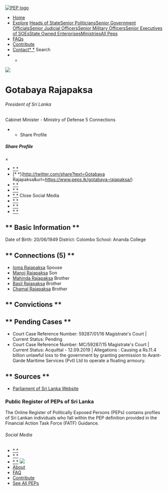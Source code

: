 [![PEP logo](https://www.peps.lk/wp-content/themes/pepold/img/pep-logo.png)](https://www.peps.lk)
*  [Home](https://www.peps.lk/)
*  [Explore](https://www.peps.lk/explore)
[Heads of State](https://www.peps.lk/pep_type/heads-of-state/)[Senior Politicians](https://www.peps.lk/pep_type/senior-politicians)[Senior Government Officials](https://www.peps.lk/pep_type/senior-government-officials)[Senior Judicial Officers](https://www.peps.lk/pep_type/senior-judicial-officers)[Senior Military Officers](https://www.peps.lk/pep_type/senior-military-officers)[Senior Executives of SOEs](https://www.peps.lk/pep_type/senior-executives-of-state-owned-enterprises)[State Owned Enterprises](https://www.peps.lk/soe)[Ministries](https://www.peps.lk/ministries/)[All Peps](https://www.peps.lk/explore)
*  [FAQs](https://www.peps.lk/faq)
*  [Contribute](https://www.peps.lk/contribute)
*  [Contact](https://www.peps.lk/contact)[* *](#collapseSearch)
Search
* *
![](https://www.peps.lk/wp-content/uploads/2019/11/Gotabaya-Rajapaksa-165x165.jpg)
#  Gotabaya Rajapaksa
######  President of Sri Lanka
######
Cabinet Minister - Ministry of Defense
5 Connections
* * Share Profile
#####  Share Profile
×
*  [* *](https://www.facebook.com/sharer.php?u=https://www.peps.lk/gotabaya-rajapaksa/)
*  [* *](http://twitter.com/share?text=Gotabaya Rajapaksa&url=https://www.peps.lk/gotabaya-rajapaksa/)
*  [* *](https://wa.me/?text=https://www.peps.lk/gotabaya-rajapaksa/)
*  [* *](whatsapp://send?text=https://www.peps.lk/gotabaya-rajapaksa/)
*  [* *](mailto:?subject=https://www.peps.lk/gotabaya-rajapaksa/)
Close
Social Media
*  [* *](https://www.facebook.com/gotabayar/)
*  [* *](https://twitter.com/home)
*  [* *](https://www.instagram.com/gotabayar/)
##   ** Basic Information  **
Date of Birth:     20/06/1949     District:     Colombo     School:     Ananda College
##   ** Connections    (5)  **
*  [Ioma Rajapaksa]() Spouse
*  [Manoj Rajapaksa]() Son
*  [Mahinda Rajapaksa](https://www.peps.lk/mahinda-rajapaksa/) Brother
*  [Basil Rajapaksa]() Brother
*  [Chamal Rajapaksa](https://www.peps.lk/chamal-rajapaksa/) Brother
##   ** Convictions **
##   ** Pending Cases **
*  Court Case Reference Number: 59287/01/16 Magistrate's Court | Current Status: Pending
*  Court Case Reference Number: MC/59287/15 Magistrate's Court | Current Status: Acquittal - 12.09.2019 | Allegations : Causing a Rs.11.4 billion unlawful loss to the government by granting permission to Avant-Garde Maritime Services (Pvt) Ltd to operate a floating armoury.
##   ** Sources **
*  [Parliament of Sri Lanka Website](https://parliament.lk/en/heads-of-state)
###  Public Register of PEPs of Sri Lanka
The Online Register of Politically Exposed Persons (PEPs) contains profiles of Sri Lankan individuals who fall within the PEP definition provided in the Financial Action Task Force (FATF) Guidance.
######  Social Media
*  [* *](https://www.facebook.com/tisrilanka)
*  [* *](https://twitter.com/tisrilanka/)
*  [* *](https://www.instagram.com/transparency_sri_lanka/)
[![](https://www.peps.lk/wp-content/uploads/2019/11/ti_logo_footer.png)](https://www.tisrilanka.org/)
*  [About](https://www.peps.lk/about/)
*  [FAQ](https://www.peps.lk/faq/)
*  [Contribute](https://www.peps.lk/contribute/)
*  [See All PEPs](https://www.peps.lk/explore/)